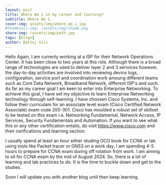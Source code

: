 ```yaml
---
layout: post
title: Where Am i in my career and learning?
subtitle: Where Am i.
cover-img: assets/img/where_am_i.jpg
#thumbnail-img: /assets/img/thumb.png
share-img: /assets/img/path.jpg
tags: [blogs]
author: Baltej Giri
---
```


Hello Again, I am currenly working at a ISP for their Network Operations Center. It has been close to two years at this role. Although there is a broad range of technologies are used to deliver layer 2 and 3 serivices however, the day-to-day activities are involved into reviewing device logs, configuration, service port and coordination work amoung different teams such as Core Data Network, Broadband Network, different ISP's and such. As far as my career goal I am keen to enter into Enterprise Networking. To achieve this goal, I have set my objective to learn Enterprise Networking technology through self-learning. I have choosen Cisco Systems, Inc. and follow their curriculam for an associate level exam (Cisco Certified Network Associate) exam code 200-301. Cisco has moulded a robust set of skillset to be tested on this exam i.e. Networking Fundamental, Network Access, IP Services, Security Fundamentals and Automation. If you want to see what this or any other certification entails, do visit <https://www.cisco.com> and their cerifications and learning section.

I usually spend at least an hour either studing OCG book for CCNA or lab using tools like Packet tracer or GNS3 on a work day, I am spending 4-5 hours to prepare for CCNA exam during off rotation from work. I am aiming to sit for CCNA exam by the mid of August 2024. So, there is a lot of learning and lab practices to do. It is the time to buckle down and get to the studies.

Soon I will update you with another blog until then keep learning.
